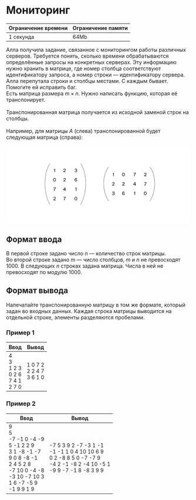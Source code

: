 # Мониторинг

| Ограничение времени | Ограничение памяти |
|---------------------|--------------------|
| 1 секунда           | 64Mb               |

Алла получила задание, связанное с мониторингом работы различных серверов. Требуется понять, сколько времени обрабатываются определённые запросы на конкретных серверах. Эту информацию нужно хранить в матрице, где номер столбца соответствуют идентификатору запроса, а номер строки — идентификатору сервера. Алла перепутала строки и столбцы местами. С каждым бывает. Помогите ей исправить баг.<br>
Есть матрица размера $m × n$. Нужно написать функцию, которая её транспонирует.<br>
<br>
Транспонированная матрица получается из исходной заменой строк на столбцы.<br>
<br>
Например, для матрицы $А$ (слева) транспонированной будет следующая матрица (справа):

![](./image.png)

## Формат ввода

В первой строке задано число $n$ — количество строк матрицы.<br>
Во второй строке задано $m$ — число столбцов, $m$ и $n$ не превосходят $1000$. В следующих $n$ строках задана матрица. Числа в ней не превосходят по модулю $1000$.

## Формат вывода

Напечатайте транспонированную матрицу в том же формате, который задан во входных данных. Каждая строка матрицы выводится на отдельной строке, элементы разделяются пробелами.

### Пример 1

| Ввод                                       | Вывод                         |
|--------------------------------------------|-------------------------------|
| 4<br>3<br>1 2 3<br>0 2 6<br>7 4 1<br>2 7 0 | 1 0 7 2<br>2 2 4 7<br>3 6 1 0 |

### Пример 2

| Ввод                                                                                                                                             | Вывод                                                                                                                      |
|--------------------------------------------------------------------------------------------------------------------------------------------------|----------------------------------------------------------------------------------------------------------------------------|
| 9<br>5<br>-7 -1 0 -4 -9<br>5 -1 2 2 9<br>3 1 -8 -1 -7<br>9 0 8 -8 -1<br>2 4 5 2 8<br>-7 10 0 -4 -8<br>-3 10 -7 10 3<br>1 6 -7 -5 9<br>-1 9 9 1 9 | -7 5 3 9 2 -7 -3 1 -1<br>-1 -1 1 0 4 10 10 6 9<br>0 2 -8 8 5 0 -7 -7 9<br>-4 2 -1 -8 2 -4 10 -5 1<br>-9 9 -7 -1 8 -8 3 9 9 |
